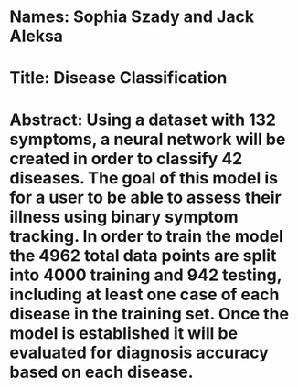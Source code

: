 # Names: Sophia Szady and Jack Aleksa 
# Title: Disease Classification
# Abstract: Using a dataset with 132 symptoms, a neural network will be created in order to classify 42 diseases. The goal of this model is for a user to be able to assess their illness using binary symptom tracking. In order to train the model the 4962 total data points are split into 4000 training and 942 testing, including at least one case of each disease in the training set. Once the model is established it will be evaluated for diagnosis accuracy based on each disease.
